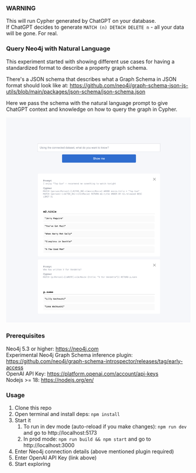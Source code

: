 ### WARNING

This will run Cypher generated by ChatGPT on your database.  
If ChatGPT decides to generate `MATCH (n) DETACH DELETE n` - all your data will be gone. For real.

### Query Neo4j with Natural Language

This experiment started with showing different use cases for
having a standardized format to describe a property graph schema.

There's a JSON schema that describes what a Graph Schema in JSON format
should look like at: https://github.com/neo4j/graph-schema-json-js-utils/blob/main/packages/json-schema/json-schema.json

Here we pass the schema with the natural language prompt to give ChatGPT context and knowledge on
how to query the graph in Cypher.

![demo image](repo-resources/demo.png)

### Prerequisites

Neo4j 5.3 or higher: https://neo4j.com  
Experimental Neo4j Graph Schema inference plugin: https://github.com/neo4j/graph-schema-introspector/releases/tag/early-access  
OpenAI API Key: https://platform.openai.com/account/api-keys  
Nodejs >= 18: https://nodejs.org/en/

### Usage

1. Clone this repo
2. Open terminal and install deps: `npm install`
3. Start it
   1. To run in dev mode (auto-reload if you make changes): `npm run dev` and go to http://localhost:5173
   2. In prod mode: `npm run build && npm start` and go to http://localhost:3000
4. Enter Neo4j connection details (above mentioned plugin required)
5. Enter OpenAI API Key (link above)
6. Start exploring
